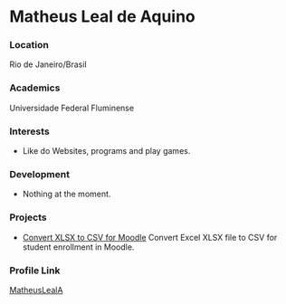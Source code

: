 # Matheus Leal de Aquino

### Location

Rio de Janeiro/Brasil

### Academics

Universidade Federal Fluminense

### Interests

- Like do Websites, programs and play games.

### Development

- Nothing at the moment.

### Projects

- [Convert XLSX to CSV for Moodle](https://github.com/MatheusLealAquino/XLSXtoCSV_to_Moodle) Convert Excel XLSX file to CSV for student enrollment in Moodle.

### Profile Link

[MatheusLealA](https://github.com/MatheusLealAquino)
